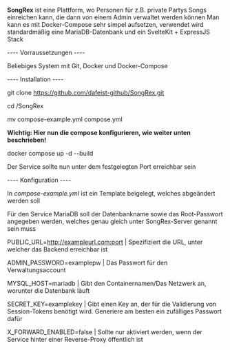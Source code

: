 **SongRex** ist eine Plattform, wo Personen für z.B. private Partys Songs einreichen kann, die dann von einem Admin verwaltet werden können
Man kann es mit Docker-Compose sehr simpel aufsetzen, verwendet wird standardmäßig eine MariaDB-Datenbank und ein SvelteKit + ExpressJS Stack

---- Vorraussetzungen ----

Beliebiges System mit Git, Docker und Docker-Compose

---- Installation ----

git clone https://github.com/dafeist-github/SongRex.git

cd /SongRex

mv compose-example.yml compose.yml

**Wichtig: Hier nun die compose konfigurieren, wie weiter unten beschrieben!**

docker compose up -d --build

Der Service sollte nun unter dem festgelegten Port erreichbar sein

---- Konfiguration ----

In *compose-example.yml* ist ein Template beigelegt, welches abgeändert werden soll

Für den Service MariaDB soll der Datenbankname sowie das Root-Passwort angegeben werden, welches genau gleich unter SongRex-Server genannt sein muss

PUBLIC_URL=http://exampleurl.com:port | Spezifiziert die URL, unter welcher das Backend erreichbar ist

ADMIN_PASSWORD=examplepw | Das Passwort für den Verwaltungsaccount

MYSQL_HOST=mariadb | Gibt den Containernamen/Das Netzwerk an, worunter die Datenbank läuft

SECRET_KEY=examplekey | Gibt einen Key an, der für die Validierung von Session-Tokens benötigt wird. Generiere am besten ein zufälliges Passwort dafür

X_FORWARD_ENABLED=false | Sollte nur aktiviert werden, wenn der Service hinter einer Reverse-Proxy öffentlich ist
